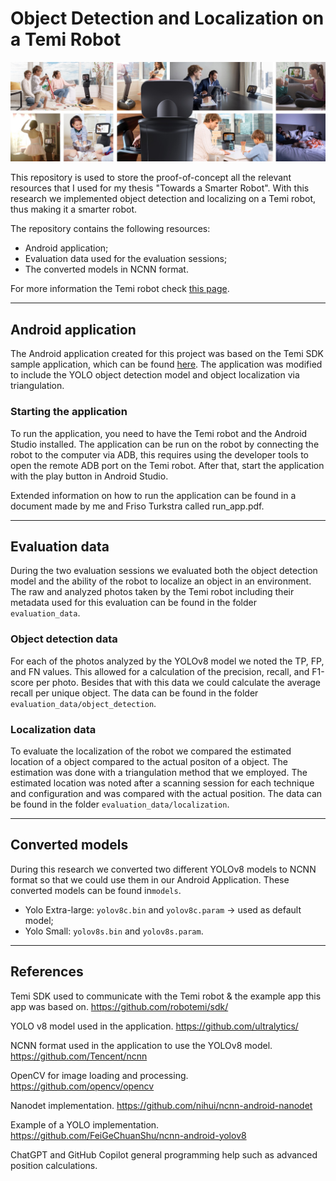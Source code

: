 Object Detection and Localization on a Temi Robot
========

![temi](temi.jpg)

This repository is used to store the proof-of-concept all the relevant resources that I used for my thesis "Towards a Smarter Robot".
With this research we implemented object detection and localizing on a Temi robot, thus making it a smarter robot.

The repository contains the following resources:
- Android application;
- Evaluation data used for the evaluation sessions;
- The converted models in NCNN format.

For more information the Temi robot check [this page](https://www.robotemi.com/developers/).

-----
## Android application
The Android application created for this project was based on the Temi SDK sample application, which can be found [here](https://github.com/robotemi/sdk/). 
The application was modified to include the YOLO object detection model and object localization via triangulation.

### Starting the application
To run the application, you need to have the Temi robot and the Android Studio installed.
The application can be run on the robot by connecting the robot to the computer via ADB, this requires using the developer tools to open the remote ADB port on the Temi robot.
After that, start the application with the play button in Android Studio.

Extended information on how to run the application can be found in a document made by me and Friso Turkstra called run_app.pdf.

-----
## Evaluation data
During the two evaluation sessions we evaluated both the object detection model and the ability of the robot to localize an object in an environment. The raw and analyzed photos taken by the Temi robot including their metadata used for this evaluation can be found in the folder `evaluation_data`.

### Object detection data
For each of the photos analyzed by the YOLOv8 model we noted the TP, FP, and FN values. This allowed for a calculation of the precision, recall, and F1-score per photo. Besides that with this data we could calculate the average recall per unique object. The data can be found in the folder `evaluation_data/object_detection`.

### Localization data
To evaluate the localization of the robot we compared the estimated location of a object compared to the actual positon of a object. The estimation was done with a triangulation method that we employed. The estimated location was noted after a scanning session for each technique and configuration and was compared with the actual position. The data can be found in the folder `evaluation_data/localization`.

-----
## Converted models
During this research we converted two different YOLOv8 models to NCNN format so that we could use them in our Android Application. These converted models can be found in`models`.
- Yolo Extra-large: `yolov8c.bin` and `yolov8c.param` -> used as default model;
- Yolo Small: `yolov8s.bin` and `yolov8s.param`.

-----
## References
Temi SDK used to communicate with the Temi robot & the example app this app was based on. https://github.com/robotemi/sdk/

YOLO v8 model used in the application. https://github.com/ultralytics/

NCNN format used in the application to use the YOLOv8 model. https://github.com/Tencent/ncnn

OpenCV for image loading and processing. https://github.com/opencv/opencv

Nanodet implementation. https://github.com/nihui/ncnn-android-nanodet

Example of a YOLO implementation. https://github.com/FeiGeChuanShu/ncnn-android-yolov8

ChatGPT and GitHub Copilot general programming help such as advanced position calculations.